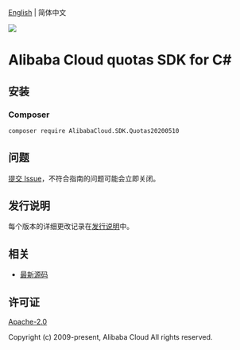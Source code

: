 [English](README.md) | 简体中文

![](https://aliyunsdk-pages.alicdn.com/icons/AlibabaCloud.svg)

# Alibaba Cloud quotas SDK for C#

## 安装

### Composer

```bash
composer require AlibabaCloud.SDK.Quotas20200510
```

## 问题

[提交 Issue](https://github.com/aliyun/alibabacloud-csharp-sdk/issues/new)，不符合指南的问题可能会立即关闭。

## 发行说明

每个版本的详细更改记录在[发行说明](./ChangeLog.md)中。

## 相关

* [最新源码](https://github.com/aliyun/alibabacloud-csharp-sdk/)

## 许可证

[Apache-2.0](http://www.apache.org/licenses/LICENSE-2.0)

Copyright (c) 2009-present, Alibaba Cloud All rights reserved.
